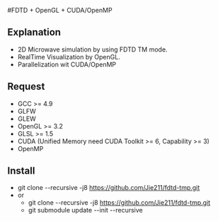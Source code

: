 #FDTD + OpenGL + CUDA/OpenMP

## Explanation
- 2D Microwave simulation by using FDTD TM mode.
- RealTime Visualization by OpenGL.
- Parallelization wit CUDA/OpenMP

## Request
- GCC >= 4.9
- GLFW
- GLEW 
- OpenGL >= 3.2
- GLSL >= 1.5
- CUDA (Unified Memory need CUDA Toolkit >= 6, Capability >= 3)
- OpenMP

## Install
- git clone --recursive -j8 https://github.com/Jie211/fdtd-tmp.git
- or
    - git clone --recursive -j8 https://github.com/Jie211/fdtd-tmp.git
    - git submodule update --init --recursive

